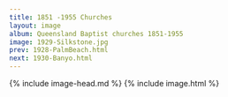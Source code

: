 ```yaml
---
title: 1851 -1955 Churches
layout: image
album: Queensland Baptist churches 1851-1955
image: 1929-Silkstone.jpg
prev: 1928-PalmBeach.html
next: 1930-Banyo.html
---
```

 {% include image-head.md %}
{% include image.html %}